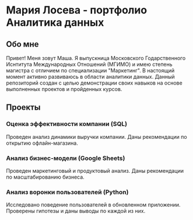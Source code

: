 # Мария Лосева - портфолио Аналитика данных

## Обо мне
Привет! Меня зовут Маша. Я выпускница Московского Годарственного Иснтитута Международных Отношений (МГИМО) и имею степень магистра с отличием по специализации "Маркетинг". В настоящий момент активно развиваюсь в области аналитики данных. Данный репозиторий создан с целью демонстрации своих навыков на основе выполненных проектов и пройденных курсов.

## Проекты

### Оценка эффективности компании (SQL)
Проведен анализ динамики выручки компании. Даны рекомендации по открытию офлайн-магазина.

### Анализ бизнес-модели (Google Sheets)
Проведен маркетинговый и продуктовый анализ. Даны рекомендации по масштабированию бизнеса.

### Анализ воронки пользователей (Python)
Исследовано поведение пользователей в обновленном приложении.
Проверены гипотезы и даны выводы по каждой из них.
